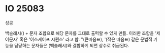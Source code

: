 # IO 25083

성공

백슬래시(\) + 문자 조합으로 해당 문자를 그대로 출력할 수 있게 만듦.
이러한 조합을 '제어문자' 혹은 '이스케이프 시퀀스' 라고 함.
"(큰따옴표), '(작은 따옴표) 같은 문법적 기능을 담당하는 문자들은 \(백슬래시)와 결합하게 되면 상수로 취급된다.
